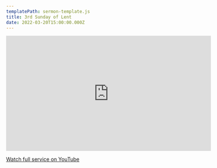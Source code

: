 ```yaml
---
templatePath: sermon-template.js
title: 3rd Sunday of Lent
date: 2022-03-20T15:00:00.000Z
---
```

<iframe width="560" height="315" src="https://www.youtube.com/embed/zgtjXEJOudY?t=1758" title="YouTube video player" frameborder="0" allow="accelerometer; autoplay; clipboard-write; encrypted-media; gyroscope; picture-in-picture" allowfullscreen></iframe>

[Watch full service on YouTube](https://youtu.be/zgtjXEJOudY)